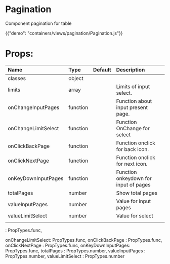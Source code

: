 # Pagination

<p class="description">Component pagination for table</p>

{{"demo": "containers/views/pagination/Pagination.js"}}

<h1>
Props:
</h1>

| Name                               |      Type            |  Default | Description   |
|:-----------------------------------|:---------------------|:---------|:-------------| 
|   classes                          |   object             |          |               |
|     limits                         |       array          |          | Limits of input select.   |
|     onChangeInputPages             |  function            |          | Function about input present page. |
| onChangeLimitSelect                |      function        |          |Function OnChange for select              |
|    onClickBackPage                 |    function          |          | Function onclick for back icon.              |
|  onClickNextPage                   |   function           |          | Function onclick for next icon.              |
|  onKeyDownInputPages               |   function           |          | Function onkeydown for input of pages              |
|  totalPages                        |      number          |          | Show total pages              |
|  valueInputPages                   |      number          |          | Value for input pages              |	
| valueLimitSelect                   |      number          |          | Value for select               |	
|                                    |                      |          |               |	



   : PropTypes.func,

	
  
 
  onChangeLimitSelect: PropTypes.func,
  onClickBackPage    : PropTypes.func,
  onClickNextPage    : PropTypes.func,
  onKeyDownInputPages: PropTypes.func,
  totalPages         : PropTypes.number,
  valueInputPages    : PropTypes.number,
  valueLimitSelect   : PropTypes.number
